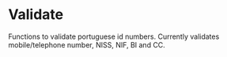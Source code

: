 # Validate 

Functions to validate portuguese id numbers.
Currently validates mobile/telephone number, NISS, NIF, BI and CC.
